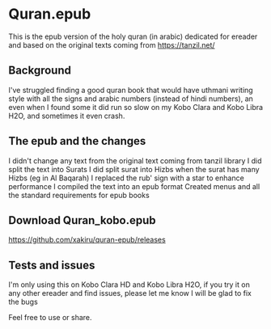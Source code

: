 # Quran.epub
This is the epub version of the holy quran (in arabic) dedicated for ereader and based on the original texts coming from https://tanzil.net/

## Background
I've struggled finding a good quran book that would have uthmani writing style with all the signs and arabic numbers (instead of hindi numbers), an even when I found some it did run so slow on my Kobo Clara and Kobo Libra H2O, and sometimes it even crash. 

## The epub and the changes 
I didn't change any text from the original text coming from tanzil library
I did split the text into Surats
I did split surat into Hizbs when the surat has many Hizbs (eg in Al Baqarah)
I replaced the rub' sign with a star to enhance performance
I compiled the text into an epub format
Created menus and all the standard requirements for epub books

## Download Quran_kobo.epub
https://github.com/xakiru/quran-epub/releases

## Tests and issues
I'm only using this on Kobo Clara HD and Kobo Libra H2O, if you try it on any other ereader and find issues, please let me know I will be glad to fix the bugs


Feel free to use or share.
